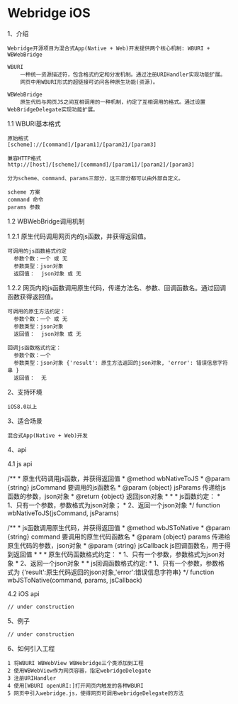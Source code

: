 Webridge iOS
========

1、介绍

    Webridge开源项目为混合式App(Native + Web)开发提供两个核心机制: WBURI + WBWebBridge
    
    WBURI 
        一种统一资源描述符，包含格式约定和分发机制。通过注册URIHandler实现功能扩展。
        网页中用WBURI形式的超链接可访问各种原生功能(资源)。

    WBWebBridge
        原生代码与网页JS之间互相调用的一种机制，约定了互相调用的格式。通过设置WebBridgeDelegate实现功能扩展。

1.1 WBURI基本格式

	原始格式
	[scheme]://[command]/[param1]/[param2]/[param3]

	兼容HTTP格式
	http://[host]/[scheme]/[command]/[param1]/[param2]/[param3]
	
	分为scheme、command、params三部分，这三部分都可以由外部自定义。
	
	scheme 方案
	command 命令
	params 参数

1.2 WBWebBridge调用机制

1.2.1 原生代码调用网页内的js函数，并获得返回值。

    可调用的js函数格式约定
      参数个数：一个 或 无
      参数类型：json对象
      返回值：  json对象 或 无

1.2.2 网页内的js函数调用原生代码，传递方法名、参数、回调函数名。通过回调函数获得返回值。

	可调用的原生方法约定：
      参数个数：一个 或 无
      参数类型：json对象
      返回值：  json对象 或 无

    回调js函数格式约定：
      参数个数：一个
      参数类型：json对象 {'result': 原生方法返回的json对象, 'error': 错误信息字符串 }
      返回值：  无

2、支持环境

    iOS8.0以上

3、适合场景

    混合式App(Native + Web)开发

4、api

4.1 js api

   /**
    * 原生代码调用js函数，并获得返回值
    * @method wbNativeToJS
    * @param {string} jsCommand 要调用的js函数名
    * @param {object} jsParams  传递给js函数的参数，json对象
    * @return {object} 返回json对象
    *
    *
    * js函数约定：
    * 1、只有一个参数，参数格式为json对象；
    * 2、返回一个json对象
    */
  function wbNativeToJS(jsCommand, jsParams)

   /**
    * js函数调用原生代码，并获得返回值
    * @method wbJSToNative
    * @param {string} command      要调用的原生代码函数名
    * @param {object} params       传递给原生代码的参数，json对象
    * @param {string} jsCallback   js回调函数名，用于得到返回值
    *
    *
    * 原生代码函数格式约定：
    * 1、只有一个参数，参数格式为json对象
    * 2、返回一个json对象
    *
    * js回调函数格式约定: 
    * 1、只有一个参数，参数格式为 {'result':原生代码返回的json对象,'error':错误信息字符串}
    */
  function wbJSToNative(command, params, jsCallback)

4.2 iOS api

	// under construction

5、例子

	// under construction

6、如何引入工程

	1 将WBURI WBWebView WBWebridge三个类添加到工程
	2 使用WBWebView作为网页容器，指定webridgeDelegate
	3 注册URIHandler
	4 使用[WBURI openURI:]打开网页内触发的各种WBURI
	5 网页中引入webridge.js，使得网页可调用webridgeDelegate的方法

